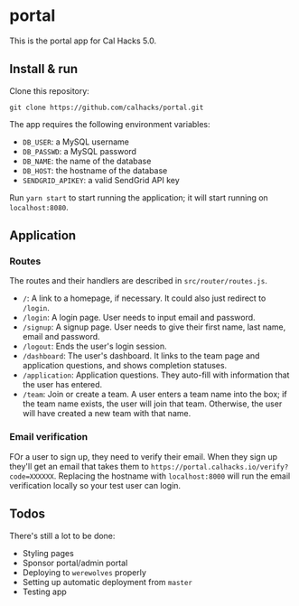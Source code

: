 # portal

This is the portal app for Cal Hacks 5.0.

## Install & run

Clone this repository:

`git clone https://github.com/calhacks/portal.git`

The app requires the following environment variables:

* `DB_USER`: a MySQL username
* `DB_PASSWD`: a MySQL password
* `DB_NAME`: the name of the database
* `DB_HOST`: the hostname of the database
* `SENDGRID_APIKEY`: a valid SendGrid API key

Run `yarn start` to start running the application; it will start running on `localhost:8080`.

## Application

### Routes

The routes and their handlers are described in `src/router/routes.js`.

* `/`: A link to a homepage, if necessary. It could also just redirect to `/login`.
* `/login`: A login page. User needs to input email and password.
* `/signup`: A signup page. User needs to give their first name, last name, email and password.
* `/logout`: Ends the user's login session.
* `/dashboard`: The user's dashboard. It links to the team page and application questions, and shows completion statuses.
* `/application`: Application questions. They auto-fill with information that the user has entered.
* `/team`: Join or create a team. A user enters a team name into the box; if the team name exists, the user will join that team. Otherwise, the user will have created a new team with that name.

### Email verification

FOr a user to sign up, they need to verify their email. When they sign up they'll get an email that takes them to `https://portal.calhacks.io/verify?code=XXXXXX`. Replacing the hostname with `localhost:8000` will run the email verification locally so your test user can login.

## Todos

There's still a lot to be done:

* Styling pages
* Sponsor portal/admin portal
* Deploying to `werewolves` properly
* Setting up automatic deployment from `master`
* Testing app
